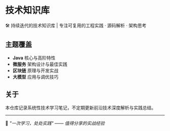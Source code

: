# 技术知识库

🛠️ 持续迭代的技术知识库 | 专注可复用的工程实践 · 源码解析 · 架构思考

## 主题覆盖
- **Java** 核心与高阶特性  
- **微服务** 架构设计与最佳实践  
- **区块链** 原理与开发实战  
- **大模型** 应用与调优技巧  

## 关于
本仓库记录系统性技术学习笔记，不定期更新前沿技术深度解析与实践总结。

---

📌 *"一次学习，处处实践" —— 值得分享的实战经验*
